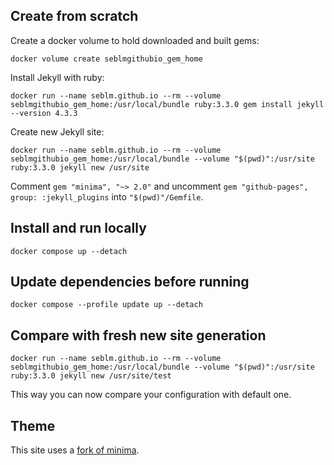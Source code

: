 ## Create from scratch

Create a docker volume to hold downloaded and built gems:

```shell
docker volume create seblmgithubio_gem_home
```

Install Jekyll with ruby:

```shell
docker run --name seblm.github.io --rm --volume seblmgithubio_gem_home:/usr/local/bundle ruby:3.3.0 gem install jekyll --version 4.3.3
```

Create new Jekyll site:

```shell
docker run --name seblm.github.io --rm --volume seblmgithubio_gem_home:/usr/local/bundle --volume "$(pwd)":/usr/site ruby:3.3.0 jekyll new /usr/site
```

Comment `gem "minima", "~> 2.0"` and uncomment `gem "github-pages", group: :jekyll_plugins` into `"$(pwd)"/Gemfile`.

## Install and run locally

```shell
docker compose up --detach
```

## Update dependencies before running

```shell
docker compose --profile update up --detach
```

## Compare with fresh new site generation

```shell
docker run --name seblm.github.io --rm --volume seblmgithubio_gem_home:/usr/local/bundle --volume "$(pwd)":/usr/site ruby:3.3.0 jekyll new /usr/site/test
```

This way you can now compare your configuration with default one.

## Theme

This site uses a [fork of minima](https://github.com/seblm/minima).
